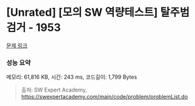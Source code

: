 # [Unrated] [모의 SW 역량테스트] 탈주범 검거 - 1953 

[문제 링크](https://swexpertacademy.com/main/code/problem/problemDetail.do?contestProbId=AV5PpLlKAQ4DFAUq) 

### 성능 요약

메모리: 61,816 KB, 시간: 243 ms, 코드길이: 1,799 Bytes



> 출처: SW Expert Academy, https://swexpertacademy.com/main/code/problem/problemList.do
